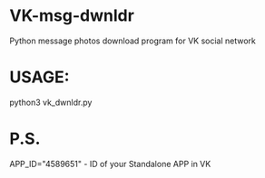 VK-msg-dwnldr
===========

Python message photos download program for VK social network


USAGE:
===========
python3 vk_dwnldr.py


P.S.
===========

APP_ID="4589651" - ID of your Standalone APP in VK